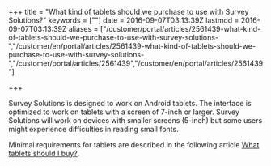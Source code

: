﻿+++
title = "What kind of tablets should we purchase to use with Survey Solutions?"
keywords = [""]
date = 2016-09-07T03:13:39Z
lastmod = 2016-09-07T03:13:39Z
aliases = ["/customer/portal/articles/2561439-what-kind-of-tablets-should-we-purchase-to-use-with-survey-solutions-","/customer/en/portal/articles/2561439-what-kind-of-tablets-should-we-purchase-to-use-with-survey-solutions-","/customer/portal/articles/2561439","/customer/en/portal/articles/2561439"]

+++

Survey Solutions is designed to work on Android tablets. The interface
is optimized to work on tablets with a screen of 7-inch or larger.
Survey Solutions will work on devices with smaller screens (5-inch) but
some users might experience difficulties in reading small fonts. 

Minimal requirements for tablets are described in the following article 
[What tablets should I buy?](/faq/what-tablets-should-i-buy-).
